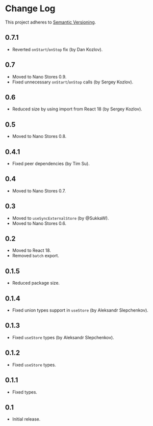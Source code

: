 # Change Log
This project adheres to [Semantic Versioning](http://semver.org/).

## 0.7.1
* Reverted `onStart`/`onStop` fix (by Dan Kozlov).

## 0.7
* Moved to Nano Stores 0.9.
* Fixed unnecessary `onStart`/`onStop` calls (by Sergey Kozlov).

## 0.6
* Reduced size by using import from React 18 (by Sergey Kozlov).

## 0.5
* Moved to Nano Stores 0.8.

## 0.4.1
* Fixed peer dependencies (by Tim Su).

## 0.4
* Moved to Nano Stores 0.7.

## 0.3
* Moved to `useSyncExternalStore` (by @SukkaW).
* Moved to Nano Stores 0.6.

## 0.2
* Moved to React 18.
* Removed `batch` export.

## 0.1.5
* Reduced package size.

## 0.1.4
* Fixed union types support in `useStore` (by Aleksandr Slepchenkov).

## 0.1.3
* Fixed `useStore` types (by Aleksandr Slepchenkov).

## 0.1.2
* Fixed `useStore` types.

## 0.1.1
* Fixed types.

## 0.1
* Initial release.
